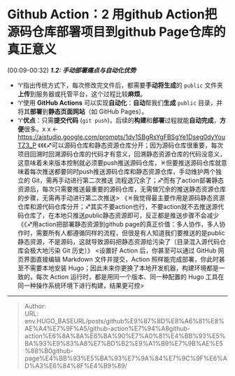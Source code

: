 # Github Action：2 用github Action把源码仓库部署项目到github Page仓库的真正意义


(00:09-00:32) ***1.2: 手动部署痛点与自动化优势***
-   ♈指出传统方式下，每次修改完文件后，都需要**手动将生成**的 `public` 文件夹**上传**到服务器或托管平台，这个过程比较**麻烦**。
-   ♈使用 **GitHub Actions** 可以实现**自动化**：**自动**帮我们**生成** `public` 目录，并将其**部署**到**静态页面网站**（如 GitHub Pages）。
-   ♈**优点**：只需**提交代码** (`git push`)，后续的**构建**和**部署**过程就能**自动完成**，**方便**很多。x x <-https://aistudio.google.com/prompts/1dv1SBgRsYgFBSgYe1Dseg0dyYouTZ3_P
	《《《♐可以源码仓库和静态资源仓库分开；因为源码仓库很重要，每次项目回溯时回溯源码仓库的代码才有意义，回溯静态资源仓库的代码没意义，这意味着未来版本控制就必须要push推送源码仓库，♓但要推送源码仓库就意味着每次推送都要同时push推送源码仓库和静态资源仓库，手动维护两个独立的 Git，需再手动进行第二次推送 流程退冗余了；♐而有了action部署静态资源后，每次只需要推送最重要的源码仓库，无需做冗余的推送静态资源仓库的步骤，无需再手动进行第二次推送>
	《♓我觉得最主要作用是源码静态资源仓库和源代码仓库分开；♐其实不要action也行，不要action就不去推送源代码仓库了，在本地只推送public静态资源即可，反正都是推送步骤不会减少
	《《♐用action把部署静态资源到github page的真正价值：多人协作，多人协作时，需要所有人都遵循同样的流程，但很是有人知道我们要推送的是public静态资源，不是源码，这就导致源码把静态资源给污染了（目录混入源代码仓库会极大地污染 Git 历史）》
	<设置好 Action 后，你甚至可以通过 GitHub 网页界面直接编辑 Markdown 文件并提交，Action 照样能完成部署，你此时甚至不需要本地安装 Hugo；因此未来你更换了本地开发机器，构建环境都是一致的，每次 Action 运行时，都是用同一个版本、同一种配置的 Hugo 工具在同一种操作系统环境下进行构建，结果更可控>

---

> Author:   
> URL: env.HUGO_BASEURL/posts/github%E9%87%8D%E8%A6%81%E8%AE%A4%E7%9F%A5/github-action%E7%94%A8github-action%E6%8A%8A%E6%BA%90%E7%A0%81%E4%BB%93%E5%BA%93%E9%83%A8%E7%BD%B2%E9%A1%B9%E7%9B%AE%E5%88%B0github-page%E4%BB%93%E5%BA%93%E7%9A%84%E7%9C%9F%E6%AD%A3%E6%84%8F%E4%B9%89/  


